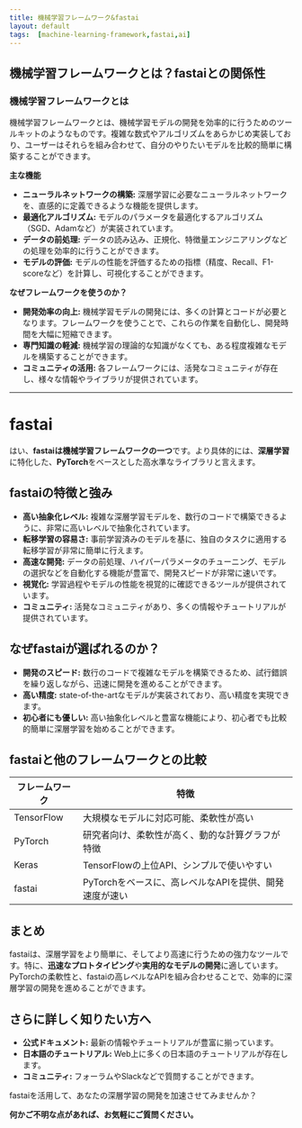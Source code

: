 ```yaml
---
title: 機械学習フレームワーク&fastai
layout: default
tags:  [machine-learning-framework,fastai,ai]
---
```


## 機械学習フレームワークとは？fastaiとの関係性

### 機械学習フレームワークとは

機械学習フレームワークとは、機械学習モデルの開発を効率的に行うためのツールキットのようなものです。複雑な数式やアルゴリズムをあらかじめ実装しており、ユーザーはそれらを組み合わせて、自分のやりたいモデルを比較的簡単に構築することができます。

**主な機能**

* **ニューラルネットワークの構築:** 深層学習に必要なニューラルネットワークを、直感的に定義できるような機能を提供します。
* **最適化アルゴリズム:** モデルのパラメータを最適化するアルゴリズム（SGD、Adamなど）が実装されています。
* **データの前処理:** データの読み込み、正規化、特徴量エンジニアリングなどの処理を効率的に行うことができます。
* **モデルの評価:** モデルの性能を評価するための指標（精度、Recall、F1-scoreなど）を計算し、可視化することができます。

**なぜフレームワークを使うのか？**

* **開発効率の向上:** 機械学習モデルの開発には、多くの計算とコードが必要となります。フレームワークを使うことで、これらの作業を自動化し、開発時間を大幅に短縮できます。
* **専門知識の軽減:** 機械学習の理論的な知識がなくても、ある程度複雑なモデルを構築することができます。
* **コミュニティの活用:** 各フレームワークには、活発なコミュニティが存在し、様々な情報やライブラリが提供されています。
  
---
# fastai

はい、**fastaiは機械学習フレームワークの一つ**です。より具体的には、**深層学習**に特化した、**PyTorch**をベースとした高水準なライブラリと言えます。

## fastaiの特徴と強み

* **高い抽象化レベル:** 複雑な深層学習モデルを、数行のコードで構築できるように、非常に高いレベルで抽象化されています。
* **転移学習の容易さ:** 事前学習済みのモデルを基に、独自のタスクに適用する転移学習が非常に簡単に行えます。
* **高速な開発:** データの前処理、ハイパーパラメータのチューニング、モデルの選択などを自動化する機能が豊富で、開発スピードが非常に速いです。
* **視覚化:** 学習過程やモデルの性能を視覚的に確認できるツールが提供されています。
* **コミュニティ:** 活発なコミュニティがあり、多くの情報やチュートリアルが提供されています。

## なぜfastaiが選ばれるのか？

* **開発のスピード:** 数行のコードで複雑なモデルを構築できるため、試行錯誤を繰り返しながら、迅速に開発を進めることができます。
* **高い精度:** state-of-the-artなモデルが実装されており、高い精度を実現できます。
* **初心者にも優しい:** 高い抽象化レベルと豊富な機能により、初心者でも比較的簡単に深層学習を始めることができます。

## fastaiと他のフレームワークとの比較

| フレームワーク | 特徴 |
|---|---|
| TensorFlow | 大規模なモデルに対応可能、柔軟性が高い |
| PyTorch | 研究者向け、柔軟性が高く、動的な計算グラフが特徴 |
| Keras | TensorFlowの上位API、シンプルで使いやすい |
| fastai | PyTorchをベースに、高レベルなAPIを提供、開発速度が速い |

## まとめ

fastaiは、深層学習をより簡単に、そしてより高速に行うための強力なツールです。特に、**迅速なプロトタイピング**や**実用的なモデルの開発**に適しています。PyTorchの柔軟性と、fastaiの高レベルなAPIを組み合わせることで、効率的に深層学習の開発を進めることができます。

## さらに詳しく知りたい方へ

* **公式ドキュメント:** 最新の情報やチュートリアルが豊富に揃っています。
* **日本語のチュートリアル:** Web上に多くの日本語のチュートリアルが存在します。
* **コミュニティ:** フォーラムやSlackなどで質問することができます。

fastaiを活用して、あなたの深層学習の開発を加速させてみませんか？ 

**何かご不明な点があれば、お気軽にご質問ください。**
